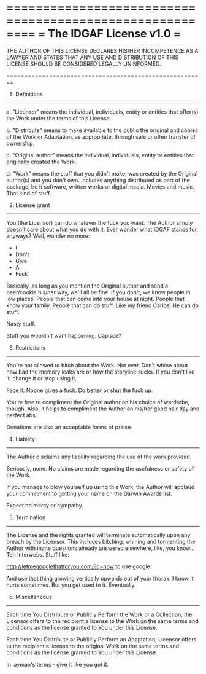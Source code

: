 ========================================================
= The IDGAF License v1.0 =
========================================================

THE AUTHOR OF THIS LICENSE DECLARES HIS/HER INCOMPETENCE
AS A LAWYER AND STATES THAT ANY USE AND DISTRIBUTION OF
THIS LICENSE SHOULD BE CONSIDERED LEGALLY UNINFORMED.

========================================================

1. Definitions
--------------

a. "Licensor" means the individual, individuals,
entity or entities that offer(s) the Work under
the terms of this License.

b. "Distribute" means to make available to the
public the original and copies of the Work or
Adaptation, as appropriate, through sale or
other transfer of ownership.

c. "Original author" means the individual,
individuals, entity or entities that originally
created the Work.

d. "Work" means the stuff that you didn't make,
was created by the Original author(s) and you
don't own. Includes anything distributed as
part of the package, be it software, written
works or digital media. Movies and music. That
kind of stuff.

2. License grant
----------------

You (the Licensor) can do whatever the fuck you want. The
Author simply doesn't care about what you do with it. Ever
wonder what IDGAF stands for, anyways? Well, wonder no
more:

* I
* Don't
* Give
* A
* Fuck

Basically, as long as you mention the Original author and
send a beer/cookie his/her way, we'll all be fine. If you
don't, we know people in low places. People that can come
into your house at night. People that know your family.
People that can do stuff. Like my friend Carlos. He can
do stuff.

Nasty stuff.

Stuff you wouldn't want happening. Capisce?

3. Restrictions
---------------

You're not allowed to bitch about the Work. Not ever.
Don't whine about how bad the memory leaks are or how
the storyline sucks. If you don't like it, change it or
stop using it.

Face it. Noone gives a fuck. Do better or shut the fuck
up.

You're free to compliment the Original author on his
choice of wardrobe, though. Also, it helps to compliment
the Author on his/her good hair day and perfect abs.

Donations are also an acceptable forms of praise.

4. Liability
------------

The Author disclaims any liability regarding the use of
the work provided.

Seriously, none. No claims are made regarding the
usefulness or safety of the Work.

If you manage to blow yourself up using this Work, the
Author will applaud your commitment to getting your
name on the Darwin Awards list.

Expect no mercy or sympathy.

5. Termination
--------------

The License and the rights granted will terminate
automatically upon any breach by the Licensor. This
includes bitching, whining and tormenting the Author
with inane questions already answered elsewhere,
like, you know... Teh Interwebs. Stuff like:

http://letmegooglethatforyou.com/?q=how to use google

And use that thing growing vertically upwards out of
your thorax. I know it hurts sometimes. But you get
used to it. Eventually.

6. Miscellaneous
----------------

Each time You Distribute or Publicly Perform the Work
or a Collection, the Licensor offers to the recipient
a license to the Work on the same terms and conditions
as the license granted to You under this License.

Each time You Distribute or Publicly Perform an
Adaptation, Licensor offers to the recipient a license
to the original Work on the same terms and conditions
as the license granted to You under this License.

In layman's terms - give it like you got it.